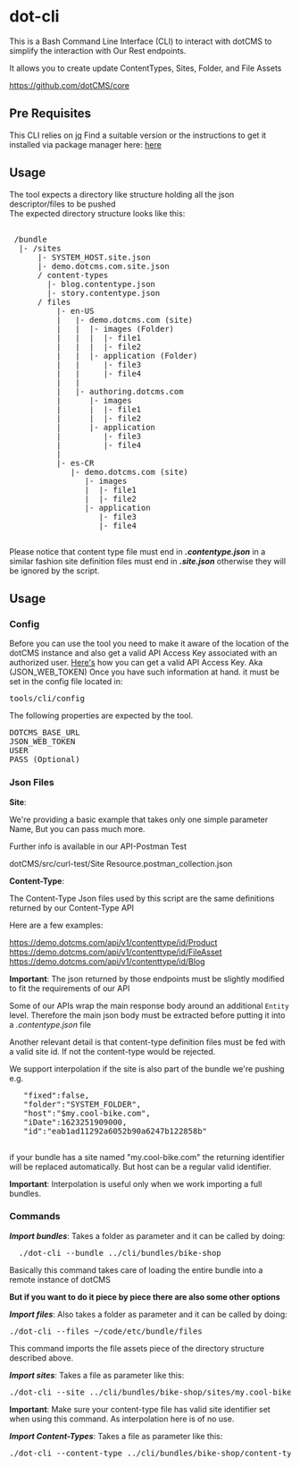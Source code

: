 
# dot-cli

This is a Bash Command Line Interface (CLI) to interact with dotCMS to simplify the interaction with Our Rest endpoints.  

It allows you to create update ContentTypes, Sites, Folder, and File Assets
 

https://github.com/dotCMS/core

## Pre Requisites

This CLI relies on 
[jq](https://stedolan.github.io/jq)
Find a suitable version or the instructions to get it installed via package manager here:
[here](https://stedolan.github.io/jq/download/)

## Usage

The tool expects a directory like structure holding all the json descriptor/files to be pushed   
The expected directory structure looks like this:

<pre>

 /bundle
  |- /sites
      |- SYSTEM_HOST.site.json
      |- demo.dotcms.com.site.json
      / content-types
        |- blog.contentype.json
        |- story.contentype.json
      / files
          |- en-US 
          |   |- demo.dotcms.com (site)
          |   |  |- images (Folder)
          |   |  |  |- file1
          |   |  |  |- file2
          |   |  |- application (Folder)
          |   |     |- file3
          |   |     |- file4
          |   |
          |   |- authoring.dotcms.com
          |      |- images 
          |      |  |- file1
          |      |  |- file2
          |      |- application
          |         |- file3
          |         |- file4             
          |     
          |- es-CR 
             |- demo.dotcms.com (site)
                |- images 
                |  |- file1
                |  |- file2
                |- application
                   |- file3
                   |- file4
                   
</pre>


Please notice that content type file must end in **_.contentype.json_**
in a similar fashion site definition files must end in **_.site.json_** 
otherwise they will be ignored by the script.

## Usage

### Config

Before you can use the tool you need to make it aware of the location of the dotCMS instance 
and also get a valid API Access Key associated with an authorized user. 
[Here's](https://dotcms.com/docs/latest/authentication-using-jwt#APIAccessKeys) how you can get a valid API Access Key.
Aka (JSON_WEB_TOKEN)
Once you have such information at hand. it must be set in the config file located in: 
<pre>
tools/cli/config    
</pre>

The following properties are expected by the tool.
  
<pre>
DOTCMS_BASE_URL
JSON_WEB_TOKEN
USER
PASS (Optional)
</pre>

### Json Files

**Site**:

We're providing a basic example that takes only one simple parameter Name,
But you can pass much more. 

Further info is available in our API-Postman Test

dotCMS/src/curl-test/Site Resource.postman_collection.json 


**Content-Type**:

The Content-Type Json files used by this script are the same definitions returned by our Content-Type API

Here are a few examples:

https://demo.dotcms.com/api/v1/contenttype/id/Product \
https://demo.dotcms.com/api/v1/contenttype/id/FileAsset \
https://demo.dotcms.com/api/v1/contenttype/id/Blog 

**Important**: The json returned by those endpoints must be slightly modified to fit the requirements of our API

Some of our APIs wrap the main response body around an additional `Entity` level. 
Therefore the main json body must be extracted before putting it into a _.contentype.json_ file

Another relevant detail is that content-type definition files must be fed with a valid site id. If not the content-type would be rejected.

We support interpolation if the site is also part of the bundle we're pushing
e.g.

  <pre>
   "fixed":false,
   "folder":"SYSTEM_FOLDER",
   "host":"$my.cool-bike.com",
   "iDate":1623251909000,
   "id":"eab1ad11292a6052b90a6247b122858b"
  </pre>    

if your bundle has a site named "my.cool-bike.com" the returning identifier will be replaced automatically.
But host can be a regular valid identifier.

**Important**: Interpolation is useful only when we work importing a full bundles.

### Commands

**_Import bundles_**: Takes a folder as parameter and it can be called by doing:
<pre>
  ./dot-cli --bundle ../cli/bundles/bike-shop  
</pre>
Basically this command takes care of loading the entire bundle into a remote instance of dotCMS

**But if you want to do it piece by piece there are also some other options**

**_Import files_**: Also takes a folder as parameter and it can be called by doing:
<pre>
./dot-cli --files ~/code/etc/bundle/files
</pre>
This command imports the file assets piece of the directory structure described above. 

**_Import sites_**: Takes a file as parameter like this:
<pre>
./dot-cli --site ../cli/bundles/bike-shop/sites/my.cool-bike.com.site.json
</pre>

**Important**: Make sure your content-type file has valid site identifier set when using this command. As interpolation here is of no use.

**_Import Content-Types_**: Takes a file as parameter like this:
<pre>
./dot-cli --content-type ../cli/bundles/bike-shop/content-types/bike.contenttype.json
</pre>